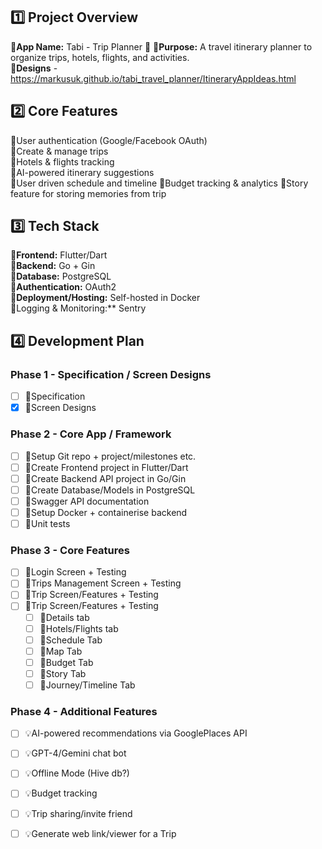 ## 1️⃣ Project Overview  

💎**App Name:** Tabi - Trip Planner 🎌 
💎**Purpose:** A travel itinerary planner to organize trips, hotels, flights, and activities.  
💎**Designs** - https://markusuk.github.io/tabi_travel_planner/ItineraryAppIdeas.html
## 2️⃣ Core Features  

💎User authentication (Google/Facebook OAuth)  
💎Create & manage trips  
💎Hotels & flights tracking  
💎AI-powered itinerary suggestions  
💎User driven schedule and timeline
💎Budget tracking & analytics 
💎Story feature for storing memories from trip
## 3️⃣ Tech Stack  

💎**Frontend:** Flutter/Dart  
💎**Backend:** Go + Gin  
💎**Database:** PostgreSQL  
💎**Authentication:** OAuth2  
💎**Deployment/Hosting:** Self-hosted in Docker  
💎Logging & Monitoring:** Sentry  


## 4️⃣ Development Plan  

### Phase 1 - Specification / Screen Designs
- [ ] 🔷Specification
- [x] 🔷Screen Designs
### Phase 2 - Core App / Framework 
- [ ] 🔷Setup Git repo + project/milestones etc.
- [ ] 🔷Create Frontend project in Flutter/Dart  
- [ ] 🔷Create Backend API project in Go/Gin  
- [ ] 🔷Create Database/Models in PostgreSQL
- [ ] 🔷Swagger API documentation  
- [ ] 🔷Setup Docker + containerise backend
- [ ] 🔷Unit tests
### Phase 3 - Core Features
- [ ] 🔷Login Screen + Testing 
- [ ] 🔷Trips Management Screen + Testing
- [ ] 🔷Trip Screen/Features + Testing
- [ ] 🔷Trip Screen/Features + Testing
	- [ ] 🔸Details tab
	- [ ] 🔸Hotels/Flights tab
	- [ ] 🔸Schedule Tab
	- [ ] 🔸Map Tab
	- [ ] 🔸Budget Tab
	- [ ] 🔸Story Tab
	- [ ] 🔸Journey/Timeline Tab
### Phase 4 - Additional Features  
- [ ] 💡AI-powered recommendations via GooglePlaces API 
- [ ] 💡GPT-4/Gemini chat bot
- [ ] 💡Offline Mode (Hive db?) 
- [ ] 💡Budget tracking  
- [ ] 💡Trip sharing/invite friend  
- [ ] 💡Generate web link/viewer for a Trip



